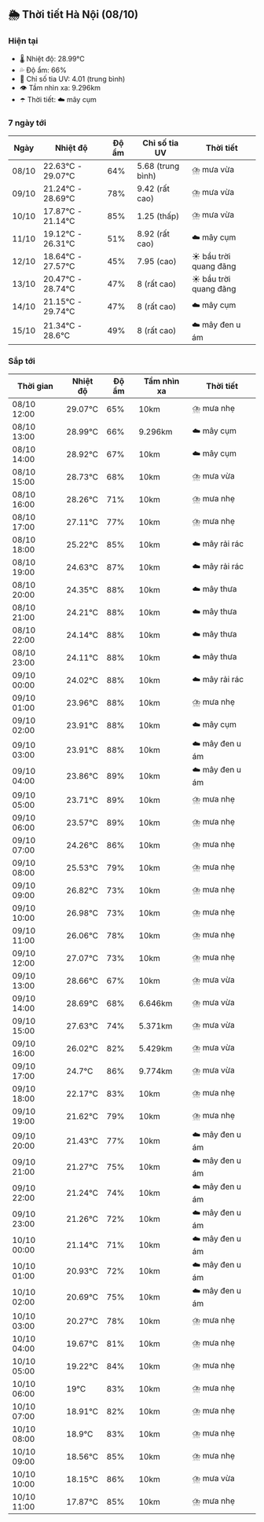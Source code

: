 ## 🌦️ Thời tiết Hà Nội (08/10)

### Hiện tại

- 🌡️ Nhiệt độ: 28.99℃
- 💦 Độ ẩm: 66%
- 🌟 Chỉ số tia UV: 4.01 (trung bình)
- 👁️ Tầm nhìn xa: 9.296km
- ☂️ Thời tiết: ☁️ mây cụm

### 7 ngày tới

| Ngày | Nhiệt độ | Độ ẩm | Chỉ số tia UV | Thời tiết |
| --- | --- | --- | --- | --- |
| 08/10 | 22.63℃ - 29.07℃ | 64% | 5.68 (trung bình) | ⛈️ mưa vừa |
| 09/10 | 21.24℃ - 28.69℃ | 78% | 9.42 (rất cao) | ⛈️ mưa vừa |
| 10/10 | 17.87℃ - 21.14℃ | 85% | 1.25 (thấp) | ⛈️ mưa vừa |
| 11/10 | 19.12℃ - 26.31℃ | 51% | 8.92 (rất cao) | ☁️ mây cụm |
| 12/10 | 18.64℃ - 27.57℃ | 45% | 7.95 (cao) | ☀️ bầu trời quang đãng |
| 13/10 | 20.47℃ - 28.74℃ | 47% | 8 (rất cao) | ☀️ bầu trời quang đãng |
| 14/10 | 21.15℃ - 29.74℃ | 47% | 8 (rất cao) | ☁️ mây cụm |
| 15/10 | 21.34℃ - 28.6℃ | 49% | 8 (rất cao) | ☁️ mây đen u ám |

### Sắp tới

| Thời gian | Nhiệt độ | Độ ẩm | Tầm nhìn xa | Thời tiết |
| --- | --- | --- | --- | --- |
| 08/10 12:00 | 29.07℃ | 65% | 10km | ⛈️ mưa nhẹ |
| 08/10 13:00 | 28.99℃ | 66% | 9.296km | ☁️ mây cụm |
| 08/10 14:00 | 28.92℃ | 67% | 10km | ☁️ mây cụm |
| 08/10 15:00 | 28.73℃ | 68% | 10km | ⛈️ mưa vừa |
| 08/10 16:00 | 28.26℃ | 71% | 10km | ⛈️ mưa nhẹ |
| 08/10 17:00 | 27.11℃ | 77% | 10km | ⛈️ mưa nhẹ |
| 08/10 18:00 | 25.22℃ | 85% | 10km | ☁️ mây rải rác |
| 08/10 19:00 | 24.63℃ | 87% | 10km | ☁️ mây rải rác |
| 08/10 20:00 | 24.35℃ | 88% | 10km | ☁️ mây thưa |
| 08/10 21:00 | 24.21℃ | 88% | 10km | ☁️ mây thưa |
| 08/10 22:00 | 24.14℃ | 88% | 10km | ☁️ mây thưa |
| 08/10 23:00 | 24.11℃ | 88% | 10km | ☁️ mây thưa |
| 09/10 00:00 | 24.02℃ | 88% | 10km | ☁️ mây rải rác |
| 09/10 01:00 | 23.96℃ | 88% | 10km | ⛈️ mưa nhẹ |
| 09/10 02:00 | 23.91℃ | 88% | 10km | ☁️ mây cụm |
| 09/10 03:00 | 23.91℃ | 88% | 10km | ☁️ mây đen u ám |
| 09/10 04:00 | 23.86℃ | 89% | 10km | ☁️ mây đen u ám |
| 09/10 05:00 | 23.71℃ | 89% | 10km | ⛈️ mưa nhẹ |
| 09/10 06:00 | 23.57℃ | 89% | 10km | ⛈️ mưa nhẹ |
| 09/10 07:00 | 24.26℃ | 86% | 10km | ⛈️ mưa nhẹ |
| 09/10 08:00 | 25.53℃ | 79% | 10km | ⛈️ mưa nhẹ |
| 09/10 09:00 | 26.82℃ | 73% | 10km | ⛈️ mưa nhẹ |
| 09/10 10:00 | 26.98℃ | 73% | 10km | ⛈️ mưa nhẹ |
| 09/10 11:00 | 26.06℃ | 78% | 10km | ⛈️ mưa nhẹ |
| 09/10 12:00 | 27.07℃ | 73% | 10km | ⛈️ mưa nhẹ |
| 09/10 13:00 | 28.66℃ | 67% | 10km | ⛈️ mưa vừa |
| 09/10 14:00 | 28.69℃ | 68% | 6.646km | ⛈️ mưa vừa |
| 09/10 15:00 | 27.63℃ | 74% | 5.371km | ⛈️ mưa vừa |
| 09/10 16:00 | 26.02℃ | 82% | 5.429km | ⛈️ mưa vừa |
| 09/10 17:00 | 24.7℃ | 86% | 9.774km | ⛈️ mưa vừa |
| 09/10 18:00 | 22.17℃ | 83% | 10km | ⛈️ mưa nhẹ |
| 09/10 19:00 | 21.62℃ | 79% | 10km | ⛈️ mưa nhẹ |
| 09/10 20:00 | 21.43℃ | 77% | 10km | ☁️ mây đen u ám |
| 09/10 21:00 | 21.27℃ | 75% | 10km | ☁️ mây đen u ám |
| 09/10 22:00 | 21.24℃ | 74% | 10km | ☁️ mây đen u ám |
| 09/10 23:00 | 21.26℃ | 72% | 10km | ☁️ mây đen u ám |
| 10/10 00:00 | 21.14℃ | 71% | 10km | ☁️ mây đen u ám |
| 10/10 01:00 | 20.93℃ | 72% | 10km | ☁️ mây đen u ám |
| 10/10 02:00 | 20.69℃ | 75% | 10km | ☁️ mây đen u ám |
| 10/10 03:00 | 20.27℃ | 78% | 10km | ⛈️ mưa nhẹ |
| 10/10 04:00 | 19.67℃ | 81% | 10km | ⛈️ mưa nhẹ |
| 10/10 05:00 | 19.22℃ | 84% | 10km | ⛈️ mưa nhẹ |
| 10/10 06:00 | 19℃ | 83% | 10km | ⛈️ mưa nhẹ |
| 10/10 07:00 | 18.91℃ | 82% | 10km | ⛈️ mưa nhẹ |
| 10/10 08:00 | 18.9℃ | 83% | 10km | ⛈️ mưa nhẹ |
| 10/10 09:00 | 18.56℃ | 85% | 10km | ⛈️ mưa nhẹ |
| 10/10 10:00 | 18.15℃ | 86% | 10km | ⛈️ mưa vừa |
| 10/10 11:00 | 17.87℃ | 85% | 10km | ⛈️ mưa nhẹ |
